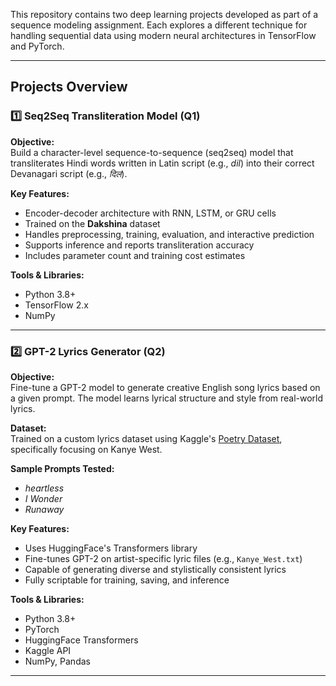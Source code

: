 
This repository contains two deep learning projects developed as part of a sequence modeling assignment. Each explores a different technique for handling sequential data using modern neural architectures in TensorFlow and PyTorch.

---

##  Projects Overview

### 1️⃣ Seq2Seq Transliteration Model (Q1)

**Objective:**  
Build a character-level sequence-to-sequence (seq2seq) model that transliterates Hindi words written in Latin script (e.g., *dil*) into their correct Devanagari script (e.g., *दिल*).

**Key Features:**
- Encoder-decoder architecture with RNN, LSTM, or GRU cells
- Trained on the **Dakshina** dataset
- Handles preprocessing, training, evaluation, and interactive prediction
- Supports inference and reports transliteration accuracy
- Includes parameter count and training cost estimates

**Tools & Libraries:**
- Python 3.8+
- TensorFlow 2.x
- NumPy


---

### 2️⃣ GPT-2 Lyrics Generator (Q2)

**Objective:**  
Fine-tune a GPT-2 model to generate creative English song lyrics based on a given prompt. The model learns lyrical structure and style from real-world lyrics.

**Dataset:**  
Trained on a custom lyrics dataset using Kaggle's [Poetry Dataset](https://www.kaggle.com/datasets/paultimothymooney/poetry), specifically focusing on Kanye West.

**Sample Prompts Tested:**
- *heartless*
- *I Wonder*
- *Runaway*

**Key Features:**
- Uses HuggingFace's Transformers library
- Fine-tunes GPT-2 on artist-specific lyric files (e.g., `Kanye_West.txt`)
- Capable of generating diverse and stylistically consistent lyrics
- Fully scriptable for training, saving, and inference

**Tools & Libraries:**
- Python 3.8+
- PyTorch
- HuggingFace Transformers
- Kaggle API
- NumPy, Pandas



---


